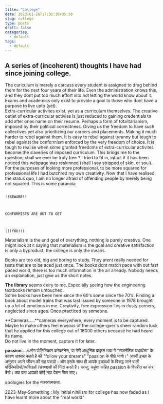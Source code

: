 ```yaml
---
title: "College"
date: 2023-01-28T17:31:10+05:30
slug: college
type: posts
draft: false
categories:
  - default
tags:
  - default
---
```

## A series of (incoherent) thoughts I have had since joining college.


The curiculum is merely a carcass every student is assigned to drag behind them for the next four years of their life. Even the administration knows this, and they dont put too much effort into not letting the world know about it.  
Exams and academics only exist to provide a goal to those who dont have a purpose to live upto (yet).  
Extra-curricular activites exist, yet as a curriculum themselves. The creative outlet of extra-curricular activies is just reduced to gaining credentials to add after ones name on their resume. Perhaps a form of totalitarianism, imposed by their political correctness. Giving us the freedom to have such collectives yet also prioritizing our careers and placements. Making it much harder to rebel against them. It is easy to rebel against tyranny but tough to rebel against the conformism enforced by the very freedom of choice. It is tough to realise when some granted freedoms of extra-curricular activites become the slaveries of imposed curriculum. This brings me to the question, shall we ever be truly free ? I tried to fit in, infact if it has been noticed this webpage was reskinned (shall I say stripped of skin, or soul). For the purposes of looking more professional, to be more squared for professional life I had butchred my own creativity. Now that I have realised the status quo, I am no longer afraid of offending people by merely being not squared. This is some paranoia

  
                                                                                                                            !!BEWARE!!

  
                                                                                                                CONFORMISTS ARE OUT TO GET

  
                                                                                                                              (((YOU)))

Materialism is the end goal of everything, nothing is purely creative. One might look at it saying that materialism is the goal and creative satisfaction is only a byproduct, the college is only the means.

Books are too old, big and boring to study. They arent really needed for tests that are to be aced just once. The books dont match pace with out fast paced world, there is too much information in the air already. Nobody needs an explanation, just give us the short notes.

**The library** seems eeiry to me. Especially seeing how the engineering textbooks remain untouched.  
Some books have been here since the 60's some since the 70's. Finding a book about model trains that was last issued by someone in 1978 brought up a lot of emotions in me. Creativity, free expression lies in dusty corners, neglected since ages. Once practiced by someone.

**Cameras.....**cameras everywhere, every moment is to be captured. Maybe to make others feel envious of the college-goer's sheer random luck that he applied for this college out of 16000 others because he had heard its name.  
Do not live in the moment, capture it for later.

**passion....s**लोग पोलिटिकल करेक्टनेस, या मेरी आधुनिक प्राकृत भाषा में "राजनैतिक यथार्थता" के कारण अक्सर कहते है की "follow your dreams" "passion के पीछे भागो।" अपनी इच्छा के अनुसार अपने जीवन की राह पकड़ो। और इसके साथ ही आपके इच्छाओं के विरुद्ध जाने वाली परिस्थितियों/व्यक्तिओं /संस्थाओं की निंदा करते है। परन्तु, कहूंगा कहित passion के विपरीत का कर देंखे। क्या पता आपको कोई नया पैशन मिल जाए।

apologies for the नकारात्मकता. 

2023-May-Something : My initial nihilism for college has now faded as I have learnt more about the "real world" 